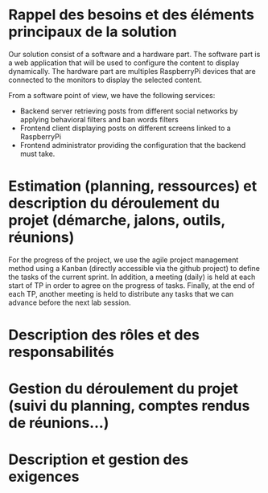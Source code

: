 # Rappel des besoins et des éléments principaux de la solution

Our solution consist of a software and a hardware part. The software part is a web application that will be used to configure the content to display dynamically. The hardware part are multiples RaspberryPi devices that are connected to the monitors to display the selected content.

From a software point of view, we have the following services:
- Backend server retrieving posts from different social networks by applying behavioral filters and ban words filters
- Frontend client displaying posts on different screens linked to a RaspberryPi
- Frontend administrator providing the configuration that the backend must take.

# Estimation (planning, ressources) et description du déroulement du projet (démarche, jalons, outils, réunions)

For the progress of the project, we use the agile project management method using a Kanban (directly accessible via the github project) to define the tasks of the current sprint. In addition, a meeting (daily) is held at each start of TP in order to agree on the progress of tasks. Finally, at the end of each TP, another meeting is held to distribute any tasks that we can advance before the next lab session.

# Description des rôles et des responsabilités

# Gestion du déroulement du projet (suivi du planning, comptes rendus de réunions...)

# Description et gestion des exigences